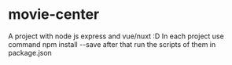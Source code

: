 # movie-center
A project with node js express and vue/nuxt :D
In each project use command npm install --save
after that run the scripts of them in package.json
